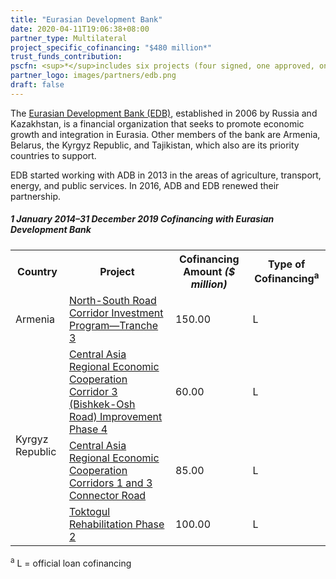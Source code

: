 ```yaml
---
title: "Eurasian Development Bank"
date: 2020-04-11T19:06:38+08:00
partner_type: Multilateral
project_specific_cofinancing: "$480 million*"
trust_funds_contribution: 
pscfn: <sup>*</sup>includes six projects (four signed, one approved, one cancelled)
partner_logo: images/partners/edb.png
draft: false
---
```

The <a href="https://eabr.org/en/"> Eurasian Development Bank (EDB)</a>, established in 2006 by Russia and Kazakhstan, is a financial organization that seeks to promote economic growth and integration in Eurasia. Other members of the bank are Armenia, Belarus, the Kyrgyz Republic, and Tajikistan, which also are its priority countries to support.

EDB started working with ADB in 2013 in the areas of agriculture, transport, energy, and public services. In 2016, ADB and EDB renewed their partnership. 



##### _1 January 2014–31 December 2019_ Cofinancing with Eurasian Development Bank

<table class="table dr-partner-table">

<tr>
<th>Country</th>
<th>Project</th>
<th>Cofinancing Amount <em>($ million)</em></th>
<th>Type of Cofinancing<sup>a</sup></th>
</tr>
<tr>
<td>Armenia</td>
<td><a href="https://www.adb.org/projects/42145-043/main" target="_blank">North-South Road Corridor Investment Program—Tranche 3</a></td>
<td>150.00 </td>
<td>L</td>
</tr>
<tr>
<td rowspan="3">Kyrgyz Republic</td>
<td><a href="https://www.adb.org/projects/45169-001/main" target="_blank">Central Asia Regional Economic Cooperation Corridor 3 (Bishkek-Osh Road) Improvement Phase 4</a></td>
<td>60.00 </td>
<td>L</td>
</tr>
<tr>
<td><a href="https://www.adb.org/projects/48401-007/main" target="_blank">Central Asia Regional Economic Cooperation Corridors 1 and 3 Connector Road</a></td>
<td>85.00 </td>
<td>L</td>
</tr>
<tr>
<td><a href="https://www.adb.org/projects/46348-003/main" target="_blank">Toktogul Rehabilitation Phase 2</a></td>
<td>100.00 </td>
<td>L</td>
</tr>
</table> 

<p class="dr-footnote"><sup>a</sup> L = official loan cofinancing</p>